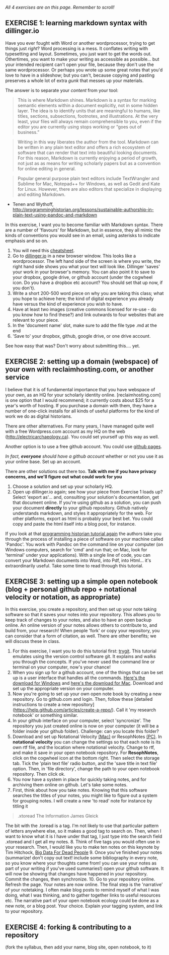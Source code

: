 _All 4 exercises are on this page. Remember to scroll!_

## EXERCISE 1: learning markdown syntax with dillinger.io

Have you ever fought with Word or another wordprocessor, trying to get things just _right_? Word processing is a mess. It conflates writing with typesetting and layout. Sometimes, you just want to get the words out. Othertimes, you want to make your writing as accessible as possible... but your intended recipient can't open your file, because they don't use the same wordprocessor. Or perhaps you wrote up some great notes that you'd love to have in a slideshow; but you can't, because copying and pasting preserves a whole lot of extra _gunk_ that messes up your materials.

The answer is to separate your _content_ from your tool:

> This is where Markdown shines. Markdown is a syntax for marking semantic elements within a document explicitly, not in some hidden layer. The idea is to identify units that are meaningful to humans, like titles, sections, subsections, footnotes, and illustrations. At the very least, your files will always remain comprehensible to you, even if the editor you are currently using stops working or “goes out of business.”

> Writing in this way liberates the author from the tool. Markdown can be written in any plain text editor and offers a rich ecosystem of software that can render that text into beautiful looking documents. For this reason, Markdown is currently enjoying a period of growth, not just as as means for writing scholarly papers but as a convention for online editing in general.

> Popular general purpose plain text editors include TextWrangler and Sublime for Mac, Notepad++ for Windows, as well as Gedit and Kate for Linux. However, there are also editors that specialize in displaying and editing Markdown.

- Tenen and Wythoff, http://programminghistorian.org/lessons/sustainable-authorship-in-plain-text-using-pandoc-and-markdown

In this exercise, I want you to become familiar with Markdown syntax. There are a number of 'flavours' for Markdown, but in essence, they all mimic the kinds of conventions you would see in an email, using asterisks to indicate emphasis and so on. 

1. You will need this [cheatsheet](https://github.com/adam-p/markdown-here/wiki/Markdown-Cheatsheet). 
2. Go to [dillinger.io](http://dillinger.io) in a new browser window. This looks like a wordprocessor. The left hand side of the screen is where you write, the right hand side shows you what your text will look like. Dillinger 'saves' your work in your browser's memory. You can also point it to save to your dropbox, google drive, or github account (under the cogwheel icon. Do you have a dropbox etc account? You should set that up now, if you don't).
3. Write a short 200-500 word piece on why you are taking this class; what you hope to achieve here; the kind of digital experience you already have versus the kind of experience you wish to have.
4. Have at least two images (creative commons licensed for re-use - do you know how to find these?) and link outwards to four websites that are relevant to your piece.
5. In the 'document name' slot, make sure to add the file type .md at the end
6. 'Save to' your dropbox, github, google drive, or one drive account.

See how easy that was? Don't worry about submitting this.... yet.


## EXERCISE 2: setting up a domain (webspace) of your own with reclaimhosting.com, or another service

I believe that it is of fundamental importance that you have webspace of your own, as an HQ for your scholarly identity online. [reclaimhosting.com] is one option that I would recommend; it currently costs about $25 for a year's worth of hosting. If you purchase a domain with them, they have a number of one-click installs for all kinds of useful platforms for the kind of work we do as digital historians.

There are other alternatives. For many years, I have managed quite well with a free Wordpress.com account as my HQ on the web (http://electricarchaeology.ca). You could set yourself up this way as well. 

Another option is to use a free github account. You could use [github pages](https://pages.github.com/). 

*In fact, **everyone** should have a github account* whether or not you use it as your online base. Set up an account. 

There are other solutions out there too. **Talk with me if you have privacy concerns, and we'll figure out what could work for you** 

1. Choose a solution and set up your scholarly HQ. 
2. Open up dillinger.io again; see how your piece from Exercise 1 loads up? Select 'export as'... and, consulting your solution's documentation, get that document online. If you're using github as a solution, you can push your document **directly** to your github repository. Github natively understands markdown, and styles it appropriately for the web. For other platforms, export as html is probably your best bet. You could copy and paste the html itself into a blog post, for instance.

If you look at that [programming historian tutorial again](http://programminghistorian.org/lessons/sustainable-authorship-in-plain-text-using-pandoc-and-markdown) the authors take you through the process of installing a piece of software on your machine called 'Pandoc'. You work with Pandoc on the command line on your computer (on Windows computers, search for 'cmd' and run that; on Mac, look for 'terminal' under your applications). With a single line of code, you can convert your Markdown documents into Word, into Pdf, into Html... it's extraordinarily useful. Take some time to read through this tutorial. 

## EXERCISE 3: setting up a simple open notebook (blog + personal github repo + notational velocity or notation, as appropriate)

In this exercise, you create a repository, and then set up your note taking software so that it saves your notes into your repository. This allows you to keep track of changes to your notes, and also to have an open backup online. An online version of your notes allows others to contribute to, and build from, your research! When people 'fork' or copy your repository, you can consider that a form of citation, as well. There are other benefits; we will discuss these in class.

1. For this exercise, I want you to do this tutorial first: [trygit](https://try.github.io/levels/1/challenges/1). This tutorial emulates using the version control software git. It explains and walks you through the concepts. If you've never used the command line or terminal on your computer, now's your chance!
2. When you sign up for a github account, one of the things that can be set up is a user interface that handles all the commands. [Here's the download for Windows](https://windows.github.com/) and [here's the download for Mac](https://mac.github.com/). Download and set up the appropriate version on your computer.
3. Now you're going to set up your own open note book by creating a new repository. Go to github.com and login. Then, follow these [detailed instructions to create a new repository] (https://help.github.com/articles/create-a-repo/). Call it 'my research notebook' or something similar. 
4. In your github interface on your computer, select 'syncronize'. The repository you just created online is now on your computer (it will be a folder inside your github folder). Challenge: can you locate this folder?
5. Download and set up Notational Velocity [(Mac)](http://notational.net/) or ResophNotes [(PC)](http://resoph.com/ResophNotes/Welcome.html). In **notational velocity** you can change the settings so that each note is its own rtf file, and the location where notational velocity. Change to rtf, and make it save in your open notebook repository. For **ResophNotes**, click on the cogwheel icon at the bottom right. Then select the storage tab. Tick the 'plain text file' radio button, and the 'save title in text file' option. Then, in 'file directory', change the path to your open notebook repository. Then click ok.
6. You now have a system in place for quickly taking notes, and for archiving them online on github. Let's take some notes.
7. First, think about how you take notes. Knowing that this software searches the titles of your notes, you might like to figure out a system for grouping notes. I will create a new 'to read' note for instance by titling it 
  
  > .xtoread The Information James Gleick 

The bit with the .toread is a tag. I'm not likely to use that particular pattern of letters anywhere else, so it makes a good tag to search on. Then, when I want to know what it is I have under that tag, I just type into the search field .xtoread and I get all my notes. 
8. Think of five tags you would often use in your research. Then, I would like you to make ten notes on this keynote by Tim Hitchock, [Big Data For Dead People](http://historyonics.blogspot.ca/2013/12/big-data-for-dead-people-digital.html) 
9. Once you've finished your notes (summarize! don't copy out text! include some bibliography in every note, so you know where your thoughts came from! you can use your notes as part of your writing if you've used summaries!) open your github software. It will now be showing that changes have happened in your repository. Commit the changes, then synchronize.
10. Go to your repository online. Refresh the page. Your notes are now online. The final step is the 'narrative' of your notetaking. I often make blog posts to remind myself of what I was doing, what I was thinking, and to gather together links to useful resources etc. The narrative part of your open notebook ecology could be done as a new note, or a blog post. Your choice. Explain your tagging system, and link to your repository.


## EXERCISE 4: forking & contributing to a repository 
(fork the syllabus, then add your name, blog site, open notebook, to it)
